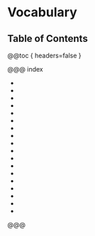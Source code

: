 # Vocabulary

## Table of Contents

@@toc { headers=false }

@@@ index

- [ ](transitive_verbs.md)
- [ ](intransitive_verbs.md)
- [ ](linking_verbs.md)
- [ ](light_verbs.md)
- [ ](phrasal_verbs.md)
- [ ](idiomatic_verbs.md)
- [ ](verb_infinitive.md)
- [ ](verb_gerund.md)
- [ ](verb_complement.md)
- [ ](verb_that.md)
- [ ](adjectives.md)
- [ ](adverbs.md)
- [ ](adverb_clauses.md)
- [ ](conjunctions.md)
- [ ](prepositions_time.md)
- [ ](prepositions_location.md)
- [ ](prepositions_condition.md)
- [ ](abstract_nouns.md)

@@@
